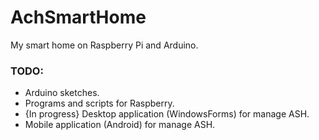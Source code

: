 # AchSmartHome
My smart home on Raspberry Pi and Arduino.

### TODO:
 - Arduino sketches.
 - Programs and scripts for Raspberry.
 - {In progress} Desktop application (WindowsForms) for manage ASH.
 - Mobile application (Android) for manage ASH.
